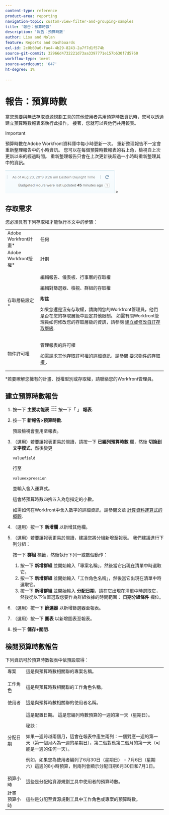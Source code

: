 ```yaml
---
content-type: reference
product-area: reporting
navigation-topic: custom-view-filter-and-grouping-samples
title: '報告：預算時數'
description: '報告：預算時數'
author: Lisa and Nolan
feature: Reports and Dashboards
exl-id: 2c0b60a6-fae4-4b29-8243-2a7f7d1f574b
source-git-commit: 32966d4732221d73aa3397771e157b630f7d5760
workflow-type: tm+mt
source-wordcount: '647'
ht-degree: 1%

---
```


# 報告：預算時數

<!--
<p data-mc-conditions="QuicksilverOrClassic.Draft mode">(NOTE: From&nbsp;Alina: This is my article, but since it's about building a report, it is in the Reporting section. Please don't remove it -it's linked to Resouce Management and it is super important.) </p>
-->

當您想要與無法存取資源規劃工具的其他使用者共用預算時數資訊時，您可以透過建立預算時數報表來執行此操作。 接著，您就可以與他們共用報表。

<!--
<p data-mc-conditions="QuicksilverOrClassic.Draft mode">(NOTE: This info is also added and drafted in the article "View Budget Hours in a report" in the Resource Planning section. Consider deleting this article?!)</p>
-->

>[!IMPORTANT]
>
>預算時數在Adobe Workfront資料庫中每小時更新一次。 重新整理報告不一定會重新整理報告中的小時資訊。 您可以在每個預算時數報表的右上角，檢視自上次更新以來的經過時間。 重新整理報告只會在上次更新後超過一小時時重新整理其中的資訊。
>
>![](assets/budgeted-hour-report-time-sync-warning-350x74.png)>

## 存取需求

您必須具有下列存取權才能執行本文中的步驟：

<table style="table-layout:auto"> 
 <col> 
 <col> 
 <tbody> 
  <tr> 
   <td role="rowheader">Adobe Workfront計畫*</td> 
   <td> <p>任何</p> </td> 
  </tr> 
  <tr> 
   <td role="rowheader">Adobe Workfront授權*</td> 
   <td> <p>計劃 </p> </td> 
  </tr> 
  <tr> 
   <td role="rowheader">存取層級設定*</td> 
   <td> <p>編輯報告、儀表板、行事曆的存取權</p> <p>編輯對篩選器、檢視、群組的存取權</p> <p><b>附註</b>

如果您還是沒有存取權，請詢問您的Workfront管理員，他們是否在您的存取層級中設定其他限制。 如需有關Workfront管理員如何修改您的存取層級的資訊，請參閱 <a href="../../../administration-and-setup/add-users/configure-and-grant-access/create-modify-access-levels.md" class="MCXref xref">建立或修改自訂存取層級</a>.</p> </td>
</tr> 
  <tr> 
   <td role="rowheader">物件許可權</td> 
   <td> <p>管理報表的許可權</p> <p>如需請求其他存取許可權的詳細資訊，請參閱 <a href="../../../workfront-basics/grant-and-request-access-to-objects/request-access.md" class="MCXref xref">要求物件的存取權 </a>.</p> </td> 
  </tr> 
 </tbody> 
</table>

&#42;若要瞭解您擁有的計畫、授權型別或存取權，請聯絡您的Workfront管理員。

## 建立預算時數報告

1. 按一下 **主要功能表** ![](assets/main-menu-icon.png) 按一下「 」 **報表**.

1. 按一下 **新報告>預算時數**.

   預設檢視會套用至報表。

1. （選用）若要讓報表更易於閱讀，請按一下 **已編列預算時數** 欄，然後 **切換到文字模式**，然後變更

   ```
   valuefield
   ```

   行至

   ```
   valueexpreesion
   ```

   並輸入舍入運算式。

   這會將預算時數四捨五入為您指定的小數。

   如需如何在Workfront中舍入數字的詳細資訊，請參閱文章 [計算資料運算式的概觀](../../../reports-and-dashboards/reports/calc-cstm-data-reports/calculated-data-expressions.md).

1. （選用）按一下 **新增欄** 以新增其他欄。
1. （選用）若要讓報表更易於閱讀，建議您將分組新增至報表。 我們建議進行下列分組：

   按一下 **群組** 標籤，然後執行下列一或數個動作：

   1. 按一下 **新增群組** 並開始輸入「專案名稱」，然後當它出現在清單中時選取它。
   1. 按一下 **新增群組** 並開始輸入「工作角色名稱」，然後當它出現在清單中時選取它。
   1. 按一下 **新增群組** 並開始輸入 **分配日期**，請在它出現在清單中時選取它，然後從以下位置選取您要作為群組依據的時間範圍： **日期分組條件** 欄位。

1. （選用）按一下 **篩選器** 以新增篩選器至報表。
1. （選用）按一下 **圖表** 以新增圖表至報表。
1. 按一下 **儲存+關閉**.

## 檢閱預算時數報告

下列資訊可於預算時數報表中依預設取得：

<table style="table-layout:auto"> 
 <col> 
 <col> 
 <tbody> 
  <tr> 
   <td role="rowheader">專案 </td> 
   <td>這是與預算時數相關聯的專案名稱。</td> 
  </tr> 
  <tr> 
   <td role="rowheader"> <p>工作角色</p> </td> 
   <td>這是與預算時數相關聯的工作角色名稱。 </td> 
  </tr> 
  <tr> 
   <td role="rowheader">使用者</td> 
   <td>這是與預算時數相關聯的使用者名稱。</td> 
  </tr> 
  <tr> 
   <td role="rowheader">分配日期</td> 
   <td> <p>這是配置日期。 這是您編列時數預算的一週的第一天（星期日）。</p> <p>秘訣：  <p>如果一週跨越兩個月，這會在報表中產生兩列：一個對應一週的第一天（第一個月內為一週的星期日），第二個對應第二個月的第一天（可能是一週的任何一天）。</p> <p>例如，如果您為使用者編列了6月30日（星期日） - 7月6日（星期六）這週的8小時預算，則兩列會顯示分配日期6月30日和7月1日。</p> </p> </td> 
  </tr> 
  <tr> 
   <td role="rowheader">預算小時</td> 
   <td>這些是分配給資源規劃工具中使用者的預算時數。</td> 
  </tr> 
  <tr> 
   <td role="rowheader">計畫 預算小時</td> 
   <td>這些是分配至資源規劃工具中工作角色或專案的預算時數。</td> 
  </tr> 
 </tbody> 
</table>
